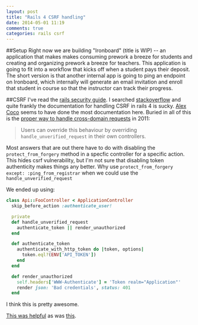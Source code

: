 ```yaml
---
layout: post
title: "Rails 4 CSRF handling"
date: 2014-05-01 11:19
comments: true
categories: rails csrf
---
```


##Setup
Right now we are building "Ironboard" (title is WIP) -- an application that makes makes consuming prework a breeze for students and creating and organizing prework a breeze for teachers. This application is going to fit into a workflow that kicks off when a student pays their deposit. The short version is that another internal app is going to ping an endpoint on Ironboard, which internally will generate an email invitation and enroll that student in course so that the instructor can track their progress.

##CSRF
I've read the [rails security guide](http://guides.rubyonrails.org/security.html). I searched [stackoverflow](http://stackoverflow.com/questions/16258911/rails-4-authenticity-token) and quite frankly the documentation for handling CSRF in rails 4 is sucky. [Alex Coco](http://alexcoco.com/forgery-protection-strategy/) seems to have done the most documentation here. Buried in all of this is the [proper way to handle cross-domain requests](http://weblog.rubyonrails.org/2011/2/8/csrf-protection-bypass-in-ruby-on-rails/) in 2011:

>Users can override this behaviour by overriding `handle_unverified_request` in their own controllers. 

Most answers that are out there have to do with disabling the `protect_from_forgery` method in a specfic controller for a specific action. This hides csrf vulnerability, but I'm not sure that disabling token authenticity makes things any better. Why use `protect_from_forgery except: :ping_from_registrar` when we could use the `handle_unverified_request` 

We ended up using:

```ruby
class Api::FooController < ApplicationController
  skip_before_action :authenticate_user!

  private
  def handle_unverified_request
    authenticate_token || render_unauthorized
  end

  def authenticate_token
    authenticate_with_http_token do |token, options|
      token.eql?(ENV['API_TOKEN'])
    end
  end

  def render_unauthorized
    self.headers['WWW-Authenticate'] = 'Token realm="Application"'
    render json: 'Bad credentials', status: 401
  end
```

I think this is pretty awesome.

[This was helpful](http://stackoverflow.com/questions/12761544/rspec-request-how-to-set-http-authorization-header-for-all-requests) as was [this](http://blog.envylabs.com/post/75521798481/token-based-authentication-in-rails).
